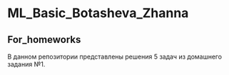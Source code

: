 # ML_Basic_Botasheva_Zhanna
## For_homeworks
В данном репозитории представлены решения 5 задач из домашнего задания №1.
